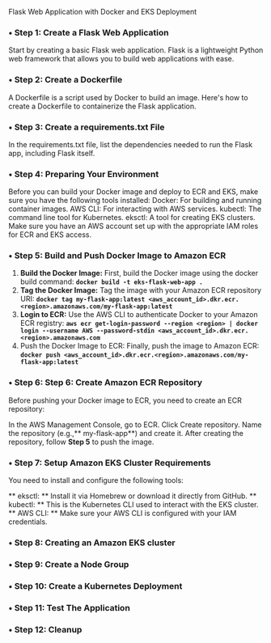Flask Web Application with Docker and EKS Deployment
### •	Step 1: Create a Flask Web Application
 Start by creating a basic Flask web application. Flask is a lightweight Python web framework that allows you to build web applications with ease.
### •	Step 2: Create a Dockerfile
A Dockerfile is a script used by Docker to build an image. Here's how to create a Dockerfile to containerize the Flask application.
### •	Step 3: Create a requirements.txt File
In the requirements.txt file, list the dependencies needed to run the Flask app, including Flask itself.
### •	Step 4: Preparing Your Environment
Before you can build your Docker image and deploy to ECR and EKS, make sure you have the following tools installed:
Docker: For building and running container images.
AWS CLI: For interacting with AWS services.
kubectl: The command line tool for Kubernetes.
eksctl: A tool for creating EKS clusters.
Make sure you have an AWS account set up with the appropriate IAM roles for ECR and EKS access.

### •	Step 5: Build and Push Docker Image to Amazon ECR
1. **Build the Docker Image:** First, build the Docker image using the docker build command:
**`docker build -t eks-flask-web-app .`**
2. **Tag the Docker Image:** Tag the image with your Amazon ECR repository URI:
**`docker tag my-flask-app:latest <aws_account_id>.dkr.ecr.<region>.amazonaws.com/my-flask-app:latest`**
3. **Login to ECR:** Use the AWS CLI to authenticate Docker to your Amazon ECR registry:
**`aws ecr get-login-password --region <region> | docker login --username AWS --password-stdin <aws_account_id>.dkr.ecr.<region>.amazonaws.com
`**
4. Push the Docker Image to ECR: Finally, push the image to Amazon ECR:
**` docker push <aws_account_id>.dkr.ecr.<region>.amazonaws.com/my-flask-app:latest `**

### •	Step 6: Step 6: Create Amazon ECR Repository
Before pushing your Docker image to ECR, you need to create an ECR repository:

In the AWS Management Console, go to ECR.
Click Create repository.
Name the repository (e.g.,** my-flask-app**) and create it.
After creating the repository, follow **Step 5** to push the image.

### •	Step 7: Setup Amazon EKS Cluster Requirements
You need to install and configure the following tools:

** eksctl: ** Install it via Homebrew or download it directly from GitHub.
** kubectl: ** This is the Kubernetes CLI used to interact with the EKS cluster.
** AWS CLI: **  Make sure your AWS CLI is configured with your IAM credentials.
### •	Step 8: Creating an Amazon EKS cluster
### •	Step 9: Create a Node Group
### •	Step 10: Create a Kubernetes Deployment
### •	Step 11: Test The Application
### •	Step 12: Cleanup
